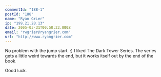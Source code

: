 ```yaml
---
commentId: "188-1"
postId: "188"
name: "Ryan Grier"
ip: "199.21.28.13"
date: 2005-03-31T00:50:23.000Z
email: "rwgrier@ryangrier.com"
url: "http://www.ryangrier.com"
---
```

<p>No problem with the jump start. :)
I liked The Dark Tower Series.  The series gets a little weird towards the end, but it works itself out by the end of the book.</p>
<p>Good luck.</p>